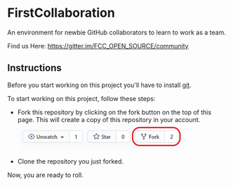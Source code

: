 # FirstCollaboration

An environment for newbie GitHub collaborators to learn to work as a team.

Find us Here: https://gitter.im/FCC_OPEN_SOURCE/community

## Instructions

Before you start working on this project you'll have to install [git](https://git-scm.com/).

To start working on this project, follow these steps:

* Fork this repository by clicking on the fork button on the top of this page. This will create a copy of this repository in your account. ![fork](/DocResources/fork.png)

* Clone the repository you just forked.

Now, you are ready to roll.
